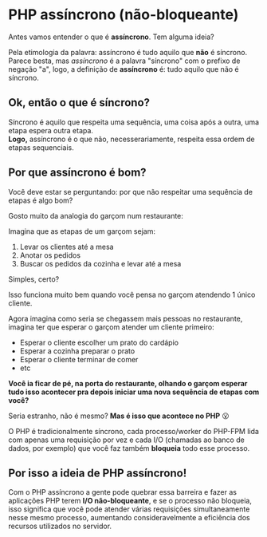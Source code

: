 # PHP assíncrono (não-bloqueante)

Antes vamos entender o que é **assíncrono**. Tem alguma ideia?

Pela etimologia da palavra: assíncrono é tudo aquilo que **não** é síncrono.<br>
Parece besta, mas *assíncrono* é a palavra "síncrono" com o prefixo de negação "a", logo, a definição de **assíncrono** é: tudo aquilo que não é síncrono.

## Ok, então o que é síncrono?

Síncrono é aquilo que respeita uma sequência, uma coisa após a outra, uma etapa espera outra etapa.<br>
**Logo,** assíncrono é o que não, necesserariamente, respeita essa ordem de etapas sequenciais.

## Por que assíncrono é bom?

Você deve estar se perguntando: por que não respeitar uma sequência de etapas é algo bom?

Gosto muito da analogia do garçom num restaurante:

Imagina que as etapas de um garçom sejam:
1. Levar os clientes até a mesa
2. Anotar os pedidos
3. Buscar os pedidos da cozinha e levar até a mesa

Simples, certo?

Isso funciona muito bem quando você pensa no garçom atendendo 1 único cliente.

Agora imagina como seria se chegassem mais pessoas no restaurante, imagina ter que esperar o garçom atender um cliente primeiro:
- Esperar o cliente escolher um prato do cardápio
- Esperar a cozinha preparar o prato
- Esperar o cliente terminar de comer
- etc

**Você ia ficar de pé, na porta do restaurante, olhando o garçom esperar tudo isso acontecer pra depois iniciar uma nova sequência de etapas com você?**

Seria estranho, não é mesmo? **Mas é isso que acontece no PHP** 😮

O PHP é tradicionalmente síncrono, cada processo/worker do PHP-FPM lida com apenas uma requisição por vez e cada I/O (chamadas ao banco de dados, por exemplo) que você faz também **bloqueia** todo esse processo.

## Por isso a ideia de PHP assíncrono!

Com o PHP assíncrono a gente pode quebrar essa barreira e fazer as aplicações PHP terem **I/O não-bloqueante**, e se o processo não bloqueia, isso significa que você pode atender várias requisições simultaneamente nesse mesmo processo, aumentando consideravelmente a eficiência dos recursos utilizados no servidor.
